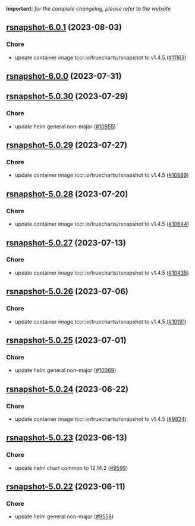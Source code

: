 **Important:**
*for the complete changelog, please refer to the website*




## [rsnapshot-6.0.1](https://github.com/truecharts/charts/compare/rsnapshot-6.0.0...rsnapshot-6.0.1) (2023-08-03)

### Chore

- update container image tccr.io/truecharts/rsnapshot to v1.4.5 ([#11163](https://github.com/truecharts/charts/issues/11163))
  
  



## [rsnapshot-6.0.0](https://github.com/truecharts/charts/compare/rsnapshot-5.0.30...rsnapshot-6.0.0) (2023-07-31)




## [rsnapshot-5.0.30](https://github.com/truecharts/charts/compare/rsnapshot-5.0.29...rsnapshot-5.0.30) (2023-07-29)

### Chore

- update helm general non-major ([#10955](https://github.com/truecharts/charts/issues/10955))
  
  


## [rsnapshot-5.0.29](https://github.com/truecharts/charts/compare/rsnapshot-5.0.28...rsnapshot-5.0.29) (2023-07-27)

### Chore

- update container image tccr.io/truecharts/rsnapshot to v1.4.5 ([#10889](https://github.com/truecharts/charts/issues/10889))
  
  


## [rsnapshot-5.0.28](https://github.com/truecharts/charts/compare/rsnapshot-5.0.27...rsnapshot-5.0.28) (2023-07-20)

### Chore

- update container image tccr.io/truecharts/rsnapshot to v1.4.5 ([#10644](https://github.com/truecharts/charts/issues/10644))
  
  


## [rsnapshot-5.0.27](https://github.com/truecharts/charts/compare/rsnapshot-5.0.26...rsnapshot-5.0.27) (2023-07-13)

### Chore

- update container image tccr.io/truecharts/rsnapshot to v1.4.5 ([#10435](https://github.com/truecharts/charts/issues/10435))
  
  


## [rsnapshot-5.0.26](https://github.com/truecharts/charts/compare/rsnapshot-5.0.25...rsnapshot-5.0.26) (2023-07-06)

### Chore

- update container image tccr.io/truecharts/rsnapshot to v1.4.5 ([#10191](https://github.com/truecharts/charts/issues/10191))
  
  


## [rsnapshot-5.0.25](https://github.com/truecharts/charts/compare/rsnapshot-5.0.24...rsnapshot-5.0.25) (2023-07-01)

### Chore

- update helm general non-major ([#10069](https://github.com/truecharts/charts/issues/10069))
  
  


## [rsnapshot-5.0.24](https://github.com/truecharts/charts/compare/rsnapshot-5.0.23...rsnapshot-5.0.24) (2023-06-22)

### Chore

- update container image tccr.io/truecharts/rsnapshot to v1.4.5 ([#9824](https://github.com/truecharts/charts/issues/9824))
  
  


## [rsnapshot-5.0.23](https://github.com/truecharts/charts/compare/rsnapshot-5.0.22...rsnapshot-5.0.23) (2023-06-13)

### Chore

- update helm chart common to 12.14.2 ([#9599](https://github.com/truecharts/charts/issues/9599))
  
  


## [rsnapshot-5.0.22](https://github.com/truecharts/charts/compare/rsnapshot-5.0.21...rsnapshot-5.0.22) (2023-06-11)

### Chore

- update helm general non-major ([#9558](https://github.com/truecharts/charts/issues/9558))
  
